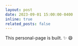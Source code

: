 ```yaml
---
layout: post
date: 2023-09-01 15:00:00-0400
inline: true
related_posts: false
---
```


This personal-page is built. :sparkles: :smile:
